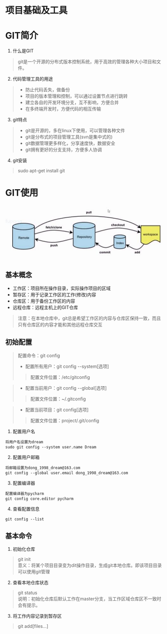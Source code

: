 # 项目基础及工具
# GIT简介
1. 什么是GIT
>git是一个开源的分布式版本控制系统，用于高效的管理各种大小项目和文件。
2. 代码管理工具的用途
>* 防止代码丢失，做备份
>* 项目的版本管理和控制，可以通过设置节点进行跳转  
>* 建立各自的开发环境分支，互不影响，方便合并  
>* 在多终端开发时，方便代码的相互传输  
3. git特点
>* git是开源的，多在linux下使用，可以管理各种文件
>* git是分布式的项目管理工具(svn是集中式的)
>* git数据管理更多样化，分享速度快，数据安全  
>* git拥有更好的分支支持，方便多人协调
4. git安装
> sudo apt-get install git

# GIT使用
![git原理图](git原理图.jpg)
## 基本概念
* 工作区：项目所在操作目录，实际操作项目的区域  
* 暂存区：用于记录工作区的工作(修改)内容
* 仓库区：用于备份工作区的内容 
* 远程仓库：远程主机上的GIT仓库
>注意：在本地仓库中，git总是希望工作区的内容与仓库区保持一致，而且只有仓库区的内容才能和其他远程仓库交互
## 初始配置
>配置命令：git config
>* 配置所有用户：git config --system[选项]  
>>配置文件位置：/etc/gitconfig

>* 配置当前用户：git config --global[选项]
>>配置文件位置：~/.gitconfig

>* 配置当前项目：git config[选项]
>> 配置文件位置：project/.git/config
1. 配置用户名
```
将用户名设置为dream
sudo git config --system user.name Dream
```
2. 配置用户邮箱
```
将邮箱设置为dong_1998_dream@163.com
git config --global user.email dong_1998_dream@163.com
```
3. 配置编译器
```
配置编译器为pycharm
git config core.editor pycharm
```
4. 查看配置信息
```
git config --list
```
## 基本命令
1. 初始化仓库
>git init  
意义：将某个项目目录变为dit操作目录，生成git本地仓库。即该项目目录可以使用git管理
2. 查看本地仓库状态
>git status  
说明：初始化仓库后默认工作在master分支，当工作区域仓库区不一致时会有提示。
3. 将工作内容记录到暂存区  
>git add[files...]



